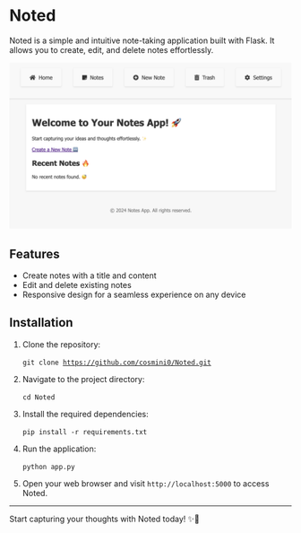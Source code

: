 # Noted

Noted is a simple and intuitive note-taking application built with Flask. It allows you to create, edit, and delete notes effortlessly.

<img src="images/Noted.png" alt="Noted Screenshot" width="920">

## Features

- Create notes with a title and content
- Edit and delete existing notes
- Responsive design for a seamless experience on any device

## Installation

1. Clone the repository:

   <code>git clone https://github.com/cosmini0/Noted.git</code>

2. Navigate to the project directory:

   <code>cd Noted</code>

3. Install the required dependencies:

   <code>pip install -r requirements.txt</code>

4. Run the application:

   <code>python app.py</code>

5. Open your web browser and visit <code>http://localhost:5000</code> to access Noted.

---

Start capturing your thoughts with Noted today! ✨📝
